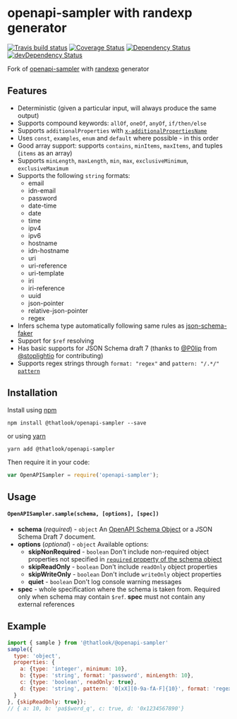 # openapi-sampler with randexp generator

[![Travis build status](http://img.shields.io/travis/Redocly/openapi-sampler.svg?style=flat)](https://travis-ci.org/Redocly/openapi-sampler) [![Coverage Status](https://coveralls.io/repos/Redocly/openapi-sampler/badge.svg?branch=master&service=github)](https://coveralls.io/github/Redocly/openapi-sampler?branch=master) [![Dependency Status](https://david-dm.org/Redocly/openapi-sampler.svg)](https://david-dm.org/Redocly/openapi-sampler) [![devDependency Status](https://david-dm.org/Redocly/openapi-sampler/dev-status.svg)](https://david-dm.org/Redocly/openapi-sampler#info=devDependencies)

Fork of [openapi-sampler](https://www.npmjs.com/package/openapi-sampler) with [randexp](https://www.npmjs.com/package/randexp) generator

## Features

- Deterministic (given a particular input, will always produce the same output)
- Supports compound keywords: `allOf`, `oneOf`, `anyOf`, `if/then/else`
- Supports `additionalProperties` with [`x-additionalPropertiesName`](https://github.com/Redocly/redoc/blob/master/docs/redoc-vendor-extensions.md#x-additionalpropertiesname)
- Uses `const`, `examples`, `enum` and `default` where possible - in this order
- Good array support: supports `contains`, `minItems`, `maxItems`, and tuples (`items` as an array)
- Supports `minLength`, `maxLength`, `min`, `max`, `exclusiveMinimum`, `exclusiveMaximum`
- Supports the following `string` formats:
  - email
  - idn-email
  - password
  - date-time
  - date
  - time
  - ipv4
  - ipv6
  - hostname
  - idn-hostname
  - uri
  - uri-reference
  - uri-template
  - iri
  - iri-reference
  - uuid
  - json-pointer
  - relative-json-pointer
  - regex
- Infers schema type automatically following same rules as [json-schema-faker](https://www.npmjs.com/package/json-schema-faker#inferred-types)
- Support for `$ref` resolving
- Has basic supports for JSON Schema draft 7 (thanks to [@P0lip](https://github.com/P0lip) from [@stoplightio](https://github.com/stoplightio) for contributing)
- Supports regex strings through `format: "regex"` and `pattern: "/.*/"` [`pattern`](https://swagger.io/docs/specification/data-models/data-types/#string)
## Installation

Install using [npm](https://docs.npmjs.com/getting-started/what-is-npm)

    npm install @thatlook/openapi-sampler --save

or using [yarn](https://yarnpkg.com)

    yarn add @thatlook/openapi-sampler

Then require it in your code:

```js
var OpenAPISampler = require('openapi-sampler');
```

## Usage
#### `OpenAPISampler.sample(schema, [options], [spec])`
- **schema** (_required_) - `object`
An [OpenAPI Schema Object](http://swagger.io/specification/#schemaObject) or a JSON Schema Draft 7 document.
- **options** (_optional_) - `object`
Available options:
  - **skipNonRequired** - `boolean`
  Don't include non-required object properties not specified in [`required` property of the schema object](https://swagger.io/docs/specification/data-models/data-types/#required)
  - **skipReadOnly** - `boolean`
  Don't include `readOnly` object properties
  - **skipWriteOnly** - `boolean`
  Don't include `writeOnly` object properties
  - **quiet** - `boolean`
  Don't log console warning messages
- **spec** - whole specification where the schema is taken from. Required only when schema may contain `$ref`. **spec** must not contain any external references

## Example
```js
import { sample } from '@thatlook/@openapi-sampler'
sample({
  type: 'object',
  properties: {
    a: {type: 'integer', minimum: 10},
    b: {type: 'string', format: 'password', minLength: 10},
    c: {type: 'boolean', readOnly: true},
    d: {type: 'string', pattern: '0[xX][0-9a-fA-F]{10}', format: 'regex' }
  }
}, {skipReadOnly: true});
// { a: 10, b: 'pa$$word_q', c: true, d: '0x1234567890'}
```
